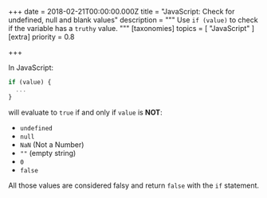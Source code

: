 +++
date = 2018-02-21T00:00:00.000Z
title = "JavaScript: Check for undefined, null and blank values"
description = """
Use `if (value)` to check if the variable has a `truthy` value.
"""
[taxonomies]
topics = [ "JavaScript" ]
[extra]
priority = 0.8

+++

In JavaScript:

```js
if (value) {
  ...
}
```

will evaluate to `true` if and only if `value` is **NOT**:
* `undefined`
* `null`
* `NaN` (Not a Number)
* `""` (empty string)
* `0`
* `false`

All those values are considered falsy and return `false` with the `if` statement.
